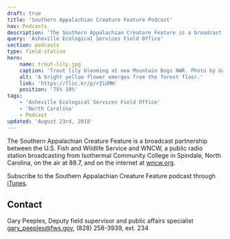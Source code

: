 ```yaml
---
draft: true
title: 'Southern Appalachian Creature Feature Podcast'
nav: Podcasts
description: 'The Southern Appalachian Creature Feature is a broadcast partnership between the U.S. Fish and Wildlife Service and WNCW, a public radio station broadcasting from Isothermal Community College in Spindale, North Carolina, on the air at 88.7, and on the internet at wncw.org.'
query: 'Asheville Ecological Services Field Office'
section: podcasts
type: field-station
hero:
    name: trout-lily.jpg
    caption: 'Trout lily blooming at new Mountain Bogs NWR. Photo by Gary Peeples, USFWS.'
    alt: 'A bright yellow flower emerges from the forest floor.'
    link: 'https://flic.kr/p/rZiUMN'
    position: '75% 10%'
tags:
    - 'Asheville Ecological Services Field Office'
    - 'North Carolina'
    - Podcast
updated: 'August 23rd, 2018'
---
```


The Southern Appalachian Creature Feature is a broadcast partnership between the U.S. Fish and Wildlife Service and WNCW, a public radio station broadcasting from Isothermal Community College in Spindale, North Carolina, on the air at 88.7, and on the internet at [wncw.org](http://www.wncw.org/).

Subscribe to the Southern Appalachian Creature Feature podcast through [iTunes](https://itunes.apple.com/podcast/southern-appalachian-creature-feature/id292348919).

## Contact

Gary Peeples, Deputy field supervisor and public affairs specialist  
[gary_peeples@fws.gov](mailto:gary_peeples@fws.gov), (828) 258-3939, ext. 234